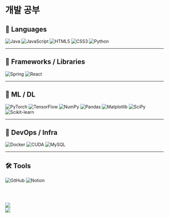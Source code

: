 # 개발 공부
## 🚀 Languages
![Java](https://img.shields.io/badge/java-007396?style=for-the-badge&logo=OpenJDK&logoColor=white)
![JavaScript](https://img.shields.io/badge/Javascript-F7DF1E?style=for-the-badge&logo=javascript&logoColor=FFF)
![HTML5](https://img.shields.io/badge/HTML5-E34F26?style=for-the-badge&logo=html5&logoColor=FFF)
![CSS3](https://img.shields.io/badge/CSS3-1572B6?style=for-the-badge&logo=css3&logoColor=FFF)
![Python](https://img.shields.io/badge/python-3670A0?style=for-the-badge&logo=python&logoColor=ffdd54)

---

## 🌿 Frameworks / Libraries
![Spring](https://img.shields.io/badge/Spring-6DB33F?style=for-the-badge&logo=Spring&logoColor=white)
![React](https://img.shields.io/badge/react-%2320232a.svg?style=for-the-badge&logo=react&logoColor=%2361DAFB)

---

## 🧠 ML / DL
![PyTorch](https://img.shields.io/badge/PyTorch-%23EE4C2C.svg?style=for-the-badge&logo=PyTorch&logoColor=white)
![TensorFlow](https://img.shields.io/badge/TensorFlow-%23FF6F00.svg?style=for-the-badge&logo=TensorFlow&logoColor=white)
![NumPy](https://img.shields.io/badge/numpy-%23013243.svg?style=for-the-badge&logo=numpy&logoColor=white)
![Pandas](https://img.shields.io/badge/pandas-%23150458.svg?style=for-the-badge&logo=pandas&logoColor=white)
![Matplotlib](https://img.shields.io/badge/Matplotlib-%23ffffff.svg?style=for-the-badge&logo=Matplotlib&logoColor=black)
![SciPy](https://img.shields.io/badge/SciPy-%230C55A5.svg?style=for-the-badge&logo=scipy&logoColor=%white)
![Scikit-learn](https://img.shields.io/badge/scikit--learn-%23F7931E.svg?style=for-the-badge&logo=scikit-learn&logoColor=white)

---

## 🐳 DevOps / Infra
![Docker](https://img.shields.io/badge/docker-%230db7ed.svg?style=for-the-badge&logo=docker&logoColor=white)
![CUDA](https://img.shields.io/badge/cuda-000000.svg?style=for-the-badge&logo=nVIDIA&logoColor=green)
![MySQL](https://img.shields.io/badge/mysql-4479A1.svg?style=for-the-badge&logo=mysql&logoColor=white)

---

## 🛠 Tools
![GitHub](https://img.shields.io/badge/GitHub-EAEAEA?style=for-the-badge&logo=github&logoColor=000)
![Notion](https://img.shields.io/badge/Notion-%23000000.svg?style=for-the-badge&logo=notion&logoColor=white)


<br><br>

<!-- GitHub Stats -->
<img src="https://github-readme-stats.vercel.app/api?username=dbstj589&show_icons=true&theme=vue" />
<br>
<img src="https://github-readme-stats.vercel.app/api/top-langs/?username=dbstj589&exclude_repo=blue_farm&layout=compact&theme=vue" />

</div>
